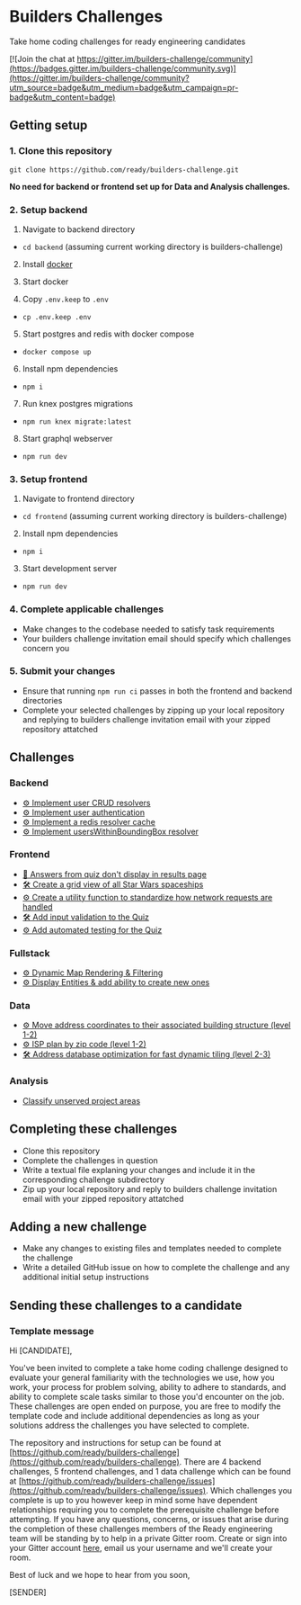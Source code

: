 # Builders Challenges

Take home coding challenges for ready engineering candidates

[![Join the chat at https://gitter.im/builders-challenge/community](https://badges.gitter.im/builders-challenge/community.svg)](https://gitter.im/builders-challenge/community?utm_source=badge&utm_medium=badge&utm_campaign=pr-badge&utm_content=badge)

## Getting setup

### 1. Clone this repository
```
git clone https://github.com/ready/builders-challenge.git
```
**No need for backend or frontend set up for Data and Analysis challenges.**

### 2. Setup backend
1. Navigate to backend directory
  - `cd backend` (assuming current working directory is builders-challenge)

2. Install [docker](https://docs.docker.com/get-docker/)

3. Start docker

4. Copy `.env.keep` to `.env`
  - `cp .env.keep .env`

5. Start postgres and redis with docker compose
  - `docker compose up`

6. Install npm dependencies
  - `npm i`

7. Run knex postgres migrations 
  - `npm run knex migrate:latest`

8. Start graphql webserver
  - `npm run dev`

### 3. Setup frontend
1. Navigate to frontend directory
  - `cd frontend` (assuming current working directory is builders-challenge)
2. Install npm dependencies
  - `npm i`
3. Start development server
  - `npm run dev`

### 4. Complete applicable challenges
- Make changes to the codebase needed to satisfy task requirements
- Your builders challenge invitation email should specify which challenges concern you

### 5. Submit your changes
- Ensure that running `npm run ci` passes in both the frontend and backend directories
- Complete your selected challenges by zipping up your local repository and replying to builders challenge invitation email with your zipped repository attatched

## Challenges

### Backend
- [⚙️ Implement user CRUD resolvers](https://github.com/ready/builders-challenge/issues/4)
- [⚙️ Implement user authentication](https://github.com/ready/builders-challenge/issues/5)
- [⚙️ Implement a redis resolver cache](https://github.com/ready/builders-challenge/issues/6)
- [⚙️ Implement usersWithinBoundingBox resolver](https://github.com/ready/builders-challenge/issues/8)

### Frontend
- [🐞 Answers from quiz don't display in results page](https://github.com/ready/builders-challenge/issues/13)
- [🛠 Create a grid view of all Star Wars spaceships](https://github.com/ready/builders-challenge/issues/9)
- [⚙️ Create a utility function to standardize how network requests are handled](https://github.com/ready/builders-challenge/issues/10)
- [🛠 Add input validation to the Quiz](https://github.com/ready/builders-challenge/issues/14)
- [⚙️ Add automated testing for the Quiz](https://github.com/ready/builders-challenge/issues/15)

### Fullstack
- [⚙️ Dynamic Map Rendering & Filtering](https://github.com/ready/builders-challenge/issues/42)
- [⚙️ Display Entities & add ability to create new ones](https://github.com/ready/builders-challenge/issues/45)

### Data
- [⚙️ Move address coordinates to their associated building structure (level 1-2)](https://github.com/ready/builders-challenge/issues/18)
- [⚙️ ISP plan by zip code (level 1-2)](https://github.com/ready/builders-challenge/issues/21)
- [🛠 Address database optimization for fast dynamic tiling (level 2-3)](https://github.com/ready/builders-challenge/issues/39#issue-1906345312)

### Analysis
- [Classify unserved project areas](https://github.com/ready/builders-challenge/issues/27)

## Completing these challenges
- Clone this repository
- Complete the challenges in question
- Write a textual file explaning your changes and include it in the corresponding challenge subdirectory
- Zip up your local repository and reply to builders challenge invitation email with your zipped repository attatched

## Adding a new challenge
- Make any changes to existing files and templates needed to complete the challenge
- Write a detailed GitHub issue on how to complete the challenge and any additional initial setup instructions

## Sending these challenges to a candidate
### Template message
Hi [CANDIDATE],

You've been invited to complete a take home coding challenge designed to evaluate your general familiarity with the technologies we use, how you work, your process for problem solving, ability to adhere to standards, and ability to complete scale tasks similar to those you'd encounter on the job. These challenges are open ended on purpose, you are free to modify the template code and include additional dependencies as long as your solutions address the challenges you have selected to complete. 

The repository and instructions for setup can be found at [https://github.com/ready/builders-challenge](https://github.com/ready/builders-challenge). There are 4 backend challenges, 5 frontend challenges, and 1 data challenge which can be found at [https://github.com/ready/builders-challenge/issues](https://github.com/ready/builders-challenge/issues). Which challenges you complete is up to you however keep in mind some have dependent relationships requiring you to complete the prerequisite challenge before attempting. If you have any questions, concerns, or issues that arise during the completion of these challenges members of the Ready engineering team will be standing by to help in a private Gitter room. Create or sign into your Gitter account [here](https://gitter.im/login?action=login), email us your username and we'll create your room.

Best of luck and we hope to hear from you soon,

[SENDER]

